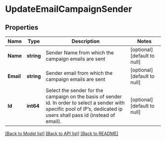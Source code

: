 # UpdateEmailCampaignSender

## Properties
Name | Type | Description | Notes
------------ | ------------- | ------------- | -------------
**Name** | **string** | Sender Name from which the campaign emails are sent | [optional] [default to null]
**Email** | **string** | Sender email from which the campaign emails are sent | [optional] [default to null]
**Id** | **int64** | Select the sender for the campaign on the basis of sender id. In order to select a sender with specific pool of IP’s, dedicated ip users shall pass id (instead of email). | [optional] [default to null]

[[Back to Model list]](../README.md#documentation-for-models) [[Back to API list]](../README.md#documentation-for-api-endpoints) [[Back to README]](../README.md)

